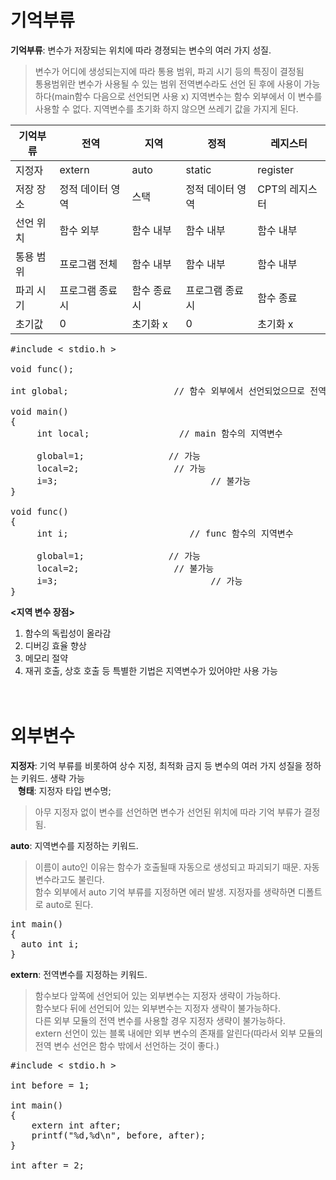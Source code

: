 # 기억부류
**기억부류**: 변수가 저장되는 위치에 따라 경졍되는 변수의 여러 가지 성질.  
> 변수가 어디에 생성되는지에 따라 통용 범위, 파괴 시기 등의 특징이 결정됨  
> 통용범위란 변수가 사용될 수 있는 범위
> 전역변수라도 선언 된 후에 사용이 가능하다(main함수 다음으로 선언되면 사용 x)
> 지역변수는 함수 외부에서 이 변수를 사용할 수 없다.
> 지역변수를 초기화 하지 않으면 쓰레기 값을 가지게 된다.  

|기억부류|전역|지역|정적|레지스터|
|----|----|----|----|----|
|지정자|extern|auto|static|register|
|저장 장소|정적 데이터 영역|스택|정적 데이터 영역|CPT의 레지스터|
|선언 위치|함수 외부|함수 내부|함수 내부|함수 내부|
|통용 범위|프로그램 전체|함수 내부|함수 내부|함수 내부|
|파괴 시기|프로그램 종료시|함수 종료시|프로그램 종료시|함수 종료|
|초기값|0|초기화 x|0|초기화 x|
<pre>#include < stdio.h >

void func();
  
int global;                    // 함수 외부에서 선언되었으므로 전역변수

void main()
{
     int local;                 // main 함수의 지역변수

     global=1;                // 가능
     local=2;                  // 가능
     i=3;                             // 불가능
}

void func()
{
     int i;                       // func 함수의 지역변수 

     global=1;                // 가능
     local=2;                  // 불가능
     i=3;                             // 가능
}</pre>

**<지역 변수 장점>**  
1. 함수의 독립성이 올라감
2. 디버깅 효율 향상
3. 메모리 절약
4. 재귀 호출, 상호 호출 등 특별한 기법은 지역변수가 있어야만 사용 가능
<br><br><br>
# 외부변수
**지정자**: 기억 부류를 비롯하여 상수 지정, 최적화 금지 등 변수의 여러 가지 성질을 정하는 키워드. 생략 가능  
&nbsp;&nbsp;&nbsp;**형태**: 지정자 타입 변수명;  
> 아무 지정자 없이 변수를 선언하면 변수가 선언된 위치에 따라 기억 부류가 결정됨.  

**auto**: 지역변수를 지정하는 키워드.
> 이름이 auto인 이유는 함수가 호출될때 자동으로 생성되고 파괴되기 때문.
> 자동 변수라고도 불린다.  
> 함수 외부에서 auto 기억 부류를 지정하면 에러 발생.
> 지정자를 생략하면 디폴트로 auto로 된다.
<pre>int main()
{
  auto int i;
}</pre>
**extern**: 전역변수를 지정하는 키워드.   
> 함수보다 앞쪽에 선언되어 있는 외부변수는 지정자 생략이 가능하다.  
> 함수보다 뒤에 선언되어 있는 외부변수는 지정자 생략이 불가능하다.  
> 다른 외부 모듈의 전역 변수를 사용할 경우 지정자 생략이 불가능하다.  
> extern 선언이 있는 블록 내에만 외부 변수의 존재를 알린다(따라서 외부 모듈의 전역 변수 선언은 함수 밖에서 선언하는 것이 좋다.)
<pre>#include < stdio.h >

int before = 1;

int main()
{
	extern int after;
	printf("%d,%d\n", before, after);
}

int after = 2;</pre>
